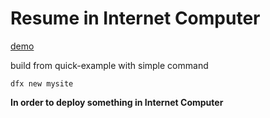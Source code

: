 # Resume in Internet Computer

  

[demo](https://2wacp-4yaaa-aaaal-qagxq-cai.ic0.app/)

build from quick-example with simple command

    dfx new mysite
   
 **In order to deploy something in Internet Computer**
 
